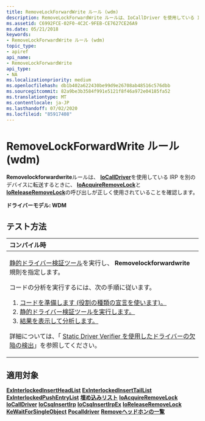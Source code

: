 ```yaml
---
title: RemoveLockForwardWrite ルール (wdm)
description: RemoveLockForwardWrite ルールは、IoCallDriver を使用している IRP を別のデバイスに転送するときに、IoAcquireRemoveLock と IoReleaseRemoveLock の呼び出しが正しく使用されていることを確認します。
ms.assetid: C6992FCE-02F0-4C2C-9FEB-CE7627CE26A9
ms.date: 05/21/2018
keywords:
- RemoveLockForwardWrite ルール (wdm)
topic_type:
- apiref
api_name:
- RemoveLockForwardWrite
api_type:
- NA
ms.localizationpriority: medium
ms.openlocfilehash: db1b402a622430be99d9e26708ab48516c576dbb
ms.sourcegitcommit: 82a9be3b3584f991e5121f8f46a972e04185fa52
ms.translationtype: MT
ms.contentlocale: ja-JP
ms.lasthandoff: 07/02/2020
ms.locfileid: "85917408"
---
```

# <a name="removelockforwardwrite-rule-wdm"></a>RemoveLockForwardWrite ルール (wdm)


**Removelockforwardwrite**ルールは、 [**IoCallDriver**](https://docs.microsoft.com/windows-hardware/drivers/ddi/wdm/nf-wdm-iocalldriver)を使用している IRP を別のデバイスに転送するときに、 [**IoAcquireRemoveLock**](https://docs.microsoft.com/windows-hardware/drivers/ddi/wdm/nf-wdm-ioacquireremovelock)と[**IoReleaseRemoveLock**](https://docs.microsoft.com/windows-hardware/drivers/ddi/wdm/nf-wdm-ioreleaseremovelock)の呼び出しが正しく使用されていることを確認します。

**ドライバーモデル: WDM**

<a name="how-to-test"></a>テスト方法
-----------

<table>
<colgroup>
<col width="100%" />
</colgroup>
<thead>
<tr class="header">
<th align="left">コンパイル時</th>
</tr>
</thead>
<tbody>
<tr class="odd">
<td align="left"><p><a href="https://docs.microsoft.com/windows-hardware/drivers/devtest/static-driver-verifier" data-raw-source="[Static Driver Verifier](https://docs.microsoft.com/windows-hardware/drivers/devtest/static-driver-verifier)">静的ドライバー検証ツール</a>を実行し、 <strong>Removelockforwardwrite</strong>規則を指定します。</p>
コードの分析を実行するには、次の手順に従います。
<ol>
<li><a href="https://docs.microsoft.com/windows-hardware/drivers/devtest/using-static-driver-verifier-to-find-defects-in-drivers#preparing-your-source-code" data-raw-source="[Prepare your code (use role type declarations).](https://docs.microsoft.com/windows-hardware/drivers/devtest/using-static-driver-verifier-to-find-defects-in-drivers#preparing-your-source-code)">コードを準備します (役割の種類の宣言を使います)。</a></li>
<li><a href="https://docs.microsoft.com/windows-hardware/drivers/devtest/using-static-driver-verifier-to-find-defects-in-drivers#running-static-driver-verifier" data-raw-source="[Run Static Driver Verifier.](https://docs.microsoft.com/windows-hardware/drivers/devtest/using-static-driver-verifier-to-find-defects-in-drivers#running-static-driver-verifier)">静的ドライバー検証ツールを実行します。</a></li>
<li><a href="https://docs.microsoft.com/windows-hardware/drivers/devtest/using-static-driver-verifier-to-find-defects-in-drivers#viewing-and-analyzing-the-results" data-raw-source="[View and analyze the results.](https://docs.microsoft.com/windows-hardware/drivers/devtest/using-static-driver-verifier-to-find-defects-in-drivers#viewing-and-analyzing-the-results)">結果を表示して分析します。</a></li>
</ol>
<p>詳細については、「 <a href="https://docs.microsoft.com/windows-hardware/drivers/devtest/using-static-driver-verifier-to-find-defects-in-drivers" data-raw-source="[Using Static Driver Verifier to Find Defects in Drivers](https://docs.microsoft.com/windows-hardware/drivers/devtest/using-static-driver-verifier-to-find-defects-in-drivers)">Static Driver Verifier を使用したドライバーの欠陥の検出</a>」を参照してください。</p></td>
</tr>
</tbody>
</table>

<a name="applies-to"></a>適用対象
----------

[**ExInterlockedInsertHeadList**](https://msdn.microsoft.com/library/windows/hardware/ff545397) 
[**ExInterlockedInsertTailList**](https://msdn.microsoft.com/library/windows/hardware/ff545402) 
[**ExInterlockedPushEntryList**](https://msdn.microsoft.com/library/windows/hardware/ff545418) 
[**埋め込みリスト**](https://docs.microsoft.com/windows-hardware/drivers/ddi/wdm/nf-wdm-insertheadlist) 
[**IoAcquireRemoveLock**](https://docs.microsoft.com/windows-hardware/drivers/ddi/wdm/nf-wdm-ioacquireremovelock) 
[**IoCallDriver**](https://docs.microsoft.com/windows-hardware/drivers/ddi/wdm/nf-wdm-iocalldriver) 
[**IoCsqInsertIrp**](https://docs.microsoft.com/windows-hardware/drivers/ddi/wdm/nf-wdm-iocsqinsertirp) 
[**IoCsqInsertIrpEx**](https://docs.microsoft.com/windows-hardware/drivers/ddi/wdm/nf-wdm-iocsqinsertirpex) 
[**IoReleaseRemoveLock**](https://docs.microsoft.com/windows-hardware/drivers/ddi/wdm/nf-wdm-ioreleaseremovelock) 
[**KeWaitForSingleObject**](https://docs.microsoft.com/windows-hardware/drivers/ddi/wdm/nf-wdm-kewaitforsingleobject) 
[**Pocalldriver**](https://docs.microsoft.com/windows-hardware/drivers/ddi/ntifs/nf-ntifs-pocalldriver) 
[**Removeヘッドホンの一覧**](https://docs.microsoft.com/windows-hardware/drivers/ddi/wdm/nf-wdm-removeheadlist)
 

 





